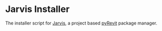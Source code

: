 # Jarvis Installer

The installer script for [Jarvis](https://github.com/revitron/jarvis), a project based [pyRevit](https://github.com/eirannejad/pyRevit) package manager.